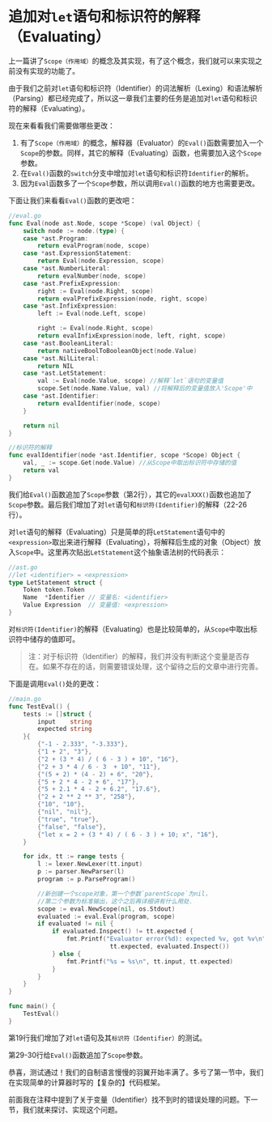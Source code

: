 # 追加对`let`语句和标识符的解释（Evaluating）

上一篇讲了`Scope（作用域）`的概念及其实现，有了这个概念，我们就可以来实现之前没有实现的功能了。

由于我们之前对`let`语句和标识符（Identifier）的词法解析（Lexing）和语法解析（Parsing）都已经完成了，所以这一章我们主要的任务是追加对`let`语句和标识符的解释（Evaluating）。

现在来看看我们需要做哪些更改：

1. 有了`Scope（作用域）`的概念，解释器（Evaluator）的`Eval()`函数需要加入一个`Scope`的参数。同样，其它的解释（Evaluating）函数，也需要加入这个`Scope`参数。
2. 在`Eval()`函数的`switch`分支中增加对`let`语句和标识符`Identifier`的解析。
3. 因为`Eval`函数多了一个`Scope`参数，所以调用`Eval()`函数的地方也需要更改。



下面让我们来看看`Eval()`函数的更改吧：

```go
//eval.go
func Eval(node ast.Node, scope *Scope) (val Object) {
	switch node := node.(type) {
	case *ast.Program:
		return evalProgram(node, scope)
	case *ast.ExpressionStatement:
		return Eval(node.Expression, scope)
	case *ast.NumberLiteral:
		return evalNumber(node, scope)
	case *ast.PrefixExpression:
		right := Eval(node.Right, scope)
		return evalPrefixExpression(node, right, scope)
	case *ast.InfixExpression:
		left := Eval(node.Left, scope)

		right := Eval(node.Right, scope)
		return evalInfixExpression(node, left, right, scope)
	case *ast.BooleanLiteral:
		return nativeBoolToBooleanObject(node.Value)
	case *ast.NilLiteral:
		return NIL
	case *ast.LetStatement:
		val := Eval(node.Value, scope) //解释`let`语句的变量值
		scope.Set(node.Name.Value, val) //将解释后的变量值放入'Scope'中
	case *ast.Identifier:
		return evalIdentifier(node, scope)
	}

	return nil
}

//标识符的解释
func evalIdentifier(node *ast.Identifier, scope *Scope) Object {
	val, _ := scope.Get(node.Value) //从Scope中取出标识符中存储的值
	return val
}
```

我们给`Eval()`函数追加了`Scope`参数（第2行），其它的`evalXXX()`函数也追加了`Scope`参数。最后我们增加了对`let`语句和`标识符(Identifier)`的解释（22-26行）。

对`let`语句的解释（Evaluating）只是简单的将`LetStatement`语句中的`<expression>`取出来进行解释（Evaluating），将解释后生成的对象（Object）放入`Scope`中。这里再次贴出`LetStatement`这个抽象语法树的代码表示：

```go
//ast.go
//let <identifier> = <expression>
type LetStatement struct {
	Token token.Token
    Name  *Identifier // 变量名: <identifier>
    Value Expression  // 变量值: <expression>
}
```

对`标识符(Identifier)`的解释（Evaluating）也是比较简单的，从`Scope`中取出标识符中储存的值即可。

> 注：对于标识符（Identifier）的解释，我们并没有判断这个变量是否存在。如果不存在的话，则需要错误处理，这个留待之后的文章中进行完善。

下面是调用`Eval()`处的更改：

```go
//main.go
func TestEval() {
	tests := []struct {
		input    string
		expected string
	}{
		{"-1 - 2.333", "-3.333"},
		{"1 + 2", "3"},
		{"2 + (3 * 4) / ( 6 - 3 ) + 10", "16"},
		{"2 + 3 * 4 / 6 - 3  + 10", "11"},
		{"(5 + 2) * (4 - 2) + 6", "20"},
		{"5 + 2 * 4 - 2 + 6", "17"},
		{"5 + 2.1 * 4 - 2 + 6.2", "17.6"},
		{"2 + 2 ** 2 ** 3", "258"},
		{"10", "10"},
		{"nil", "nil"},
		{"true", "true"},
		{"false", "false"},
		{"let x = 2 + (3 * 4) / ( 6 - 3 ) + 10; x", "16"},
	}

	for idx, tt := range tests {
		l := lexer.NewLexer(tt.input)
		p := parser.NewParser(l)
		program := p.ParseProgram()

        //新创建一个scope对象，第一个参数`parentScope`为nil，
        //第二个参数为标准输出，这个之后再详细讲有什么用处.
		scope := eval.NewScope(nil, os.Stdout)
		evaluated := eval.Eval(program, scope)
		if evaluated != nil {
			if evaluated.Inspect() != tt.expected {
				fmt.Printf("Evaluator error(%d): expected %v, got %v\n", idx, 
							tt.expected, evaluated.Inspect())
			} else {
				fmt.Printf("%s = %s\n", tt.input, tt.expected)
			}
		}
	}
}

func main() {
	TestEval()
}
```

第19行我们增加了对`let`语句及其`标识符（Identifier）`的测试。

第29-30行给`Eval()`函数追加了`Scope`参数。

恭喜，测试通过！我们的自制语言慢慢的羽翼开始丰满了。多亏了第一节中，我们在实现简单的计算器时写的【复杂的】代码框架。



前面我在注释中提到了关于变量（Identifier）找不到时的错误处理的问题。下一节，我们就来探讨、实现这个问题。

